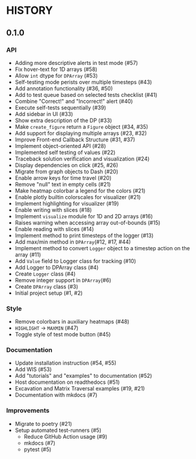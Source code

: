# HISTORY

## 0.1.0

### API

- Adding more descriptive alerts in test mode (#57)
- Fix hover-text for 1D arrays (#58)
- Allow `int` dtype for `DPArray` (#53)
- Self-testing mode perists over multiple timesteps (#43)
- Add annotation functionality (#36, #50)
- Add to test queue based on selected tests checklist (#41)
- Combine "Correct!" and "Incorrect!" alert (#40)
- Execute self-tests sequentially (#39)
- Add sidebar in UI (#33)
- Show extra description of the DP (#33)
- Make `create_figure` return a `Figure` object (#34, #35)
- Add support for displaying multiple arrays (#23, #32)
- Improve Front-end Callback Structure (#31, #37)
- Implement object-oriented API (#28)
- Implemented self testing of values (#22)
- Traceback solution verification and visualization (#24)
- Display dependencies on click (#25, #26)
- Migrate from graph objects to Dash (#20)
- Enable arrow keys for time travel (#20)
- Remove "null" text in empty cells (#21)
- Make heatmap colorbar a legend for the colors (#21)
- Enable plotly builtin colorscales for visualizer (#21)
- Implement highlighting for visualizer (#19)
- Enable writing with slices (#18)
- Implement `visualize` module for 1D and 2D arrays (#16)
- Raises warning when accessing array out-of-bounds (#15)
- Enable reading with slices (#14)
- Implement method to print timesteps of the logger (#13)
- Add max/min method in `DPArray`(#12, #17, #44)
- Implement method to convert `Logger` object to a timestep action on the
  array (#11)
- Add `Value` field to Logger class for tracking (#10)
- Add Logger to DPArray class (#4)
- Create `Logger` class (#4)
- Remove integer support in `DPArray`(#6)
- Create `DPArray` class (#3)
- Initial project setup (#1, #2)

### Style

- Remove colorbars in auxiliary heatmaps (#48) 
- `HIGHLIGHT` -> `MAXMIN` (#47)
- Toggle style of test mode button (#45)

### Documentation

- Update installation instruction (#54, #55)
- Add WIS (#53)
- Add "tutorials" and "examples" to documentation (#52)
- Host documentation on readthedocs (#51)
- Excavation and Matrix Traversal examples (#19, #21)
- Documentation with mkdocs (#7)

### Improvements

- Migrate to poetry (#21)
- Setup automated test-runners (#5)
  - Reduce GitHub Action usage (#9)
  - mkdocs (#7)
  - pytest (#5)
